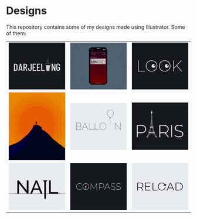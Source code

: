 # Designs
This repository contains some of my designs made using Illustrator.
Some of them:
<table>
    <tr>
      <td><img src="2020-12/png/31.12.2020.png"></td>
      <td><img src="2020-11/png/19.11.2020 - 2.png"></td>
      <td><img src="2021-01/png/16.01.2021.png"></td>
    </tr>
    <tr>
      <td><img src="2020-11/png/15.11.2020.png"></td>
      <td><img src="2020-11/png/22.11.2020.png"></td>
      <td><img src="2020-12/png/18.12.2020.png"></td>
    </tr>
    <tr>
      <td><img src="2020-11/png/24.11.2020.png"></td>
      <td><img src="2020-12/png/12.12.2020.png"></td>
      <td><img src="2020-11/png/25.11.2020.png"></td>
    </tr>
</table>
